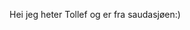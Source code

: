<!DOCTYPE html>
<!DOCTYPE html>
<html lang="en">
<head>
    <meta charset="UTF-8">
    <title>Hei</title>
</head>
<body>
    <p>Hei jeg heter Tollef og er fra saudasjøen:)
    </p>
</body>
</html>
